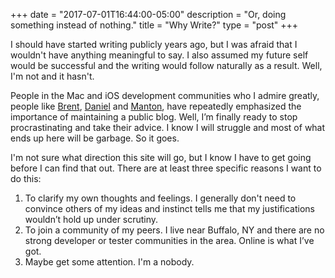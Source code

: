 +++
date = "2017-07-01T16:44:00-05:00"
description = "Or, doing something instead of nothing."
title = "Why Write?"
type = "post"
+++

I should have started writing publicly years ago, but I was afraid that I wouldn't have anything meaningful to say. I also assumed my future self would be successful and the writing would follow naturally as a result. Well, I'm not and it hasn't.

People in the Mac and iOS development communities who I admire greatly, people like [Brent](http://inessential.com), [Daniel](http://bitsplitting.org) and [Manton](http://www.manton.org), have repeatedly emphasized the importance of maintaining a public blog. Well, I’m finally ready to stop procrastinating and take their advice. I know I will struggle and most of what ends up here will be garbage. So it goes.

I'm not sure what direction this site will go, but I know I have to get going before I can find that out. There are at least three specific reasons I want to do this:

1. To clarify my own thoughts and feelings. I generally don't need to convince others of my ideas and instinct tells me that my justifications wouldn’t hold up under scrutiny.
2. To join a community of my peers. I live near Buffalo, NY and there are no strong developer or tester communities in the area. Online is what I’ve got.
3. Maybe get some attention. I'm a nobody.

